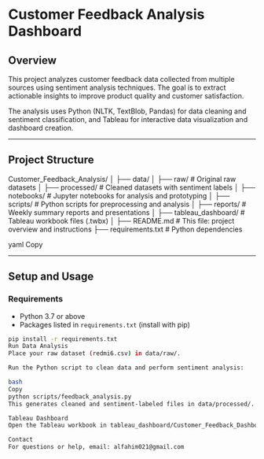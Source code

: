 # Customer Feedback Analysis Dashboard

## Overview

This project analyzes customer feedback data collected from multiple sources using sentiment analysis techniques. The goal is to extract actionable insights to improve product quality and customer satisfaction.

The analysis uses Python (NLTK, TextBlob, Pandas) for data cleaning and sentiment classification, and Tableau for interactive data visualization and dashboard creation.

---

## Project Structure

Customer_Feedback_Analysis/
│
├── data/
│ ├── raw/ # Original raw datasets
│ ├── processed/ # Cleaned datasets with sentiment labels
│
├── notebooks/ # Jupyter notebooks for analysis and prototyping
│
├── scripts/ # Python scripts for preprocessing and analysis
│
├── reports/ # Weekly summary reports and presentations
│
├── tableau_dashboard/ # Tableau workbook files (.twbx)
│
├── README.md # This file: project overview and instructions
├── requirements.txt # Python dependencies


yaml
Copy

---

## Setup and Usage

### Requirements

- Python 3.7 or above
- Packages listed in `requirements.txt` (install with pip)

```bash
pip install -r requirements.txt
Run Data Analysis
Place your raw dataset (redmi6.csv) in data/raw/.

Run the Python script to clean data and perform sentiment analysis:

bash
Copy
python scripts/feedback_analysis.py
This generates cleaned and sentiment-labeled files in data/processed/.

Tableau Dashboard
Open the Tableau workbook in tableau_dashboard/Customer_Feedback_Dashboard.twbx to explore interactive dashboards built on processed data.

Contact
For questions or help, email: alfahim021@gmail.com
